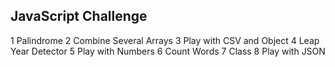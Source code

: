 ## JavaScript Challenge

1 Palindrome
2 Combine Several Arrays
3 Play with CSV and Object
4 Leap Year Detector
5 Play with Numbers
6 Count Words
7 Class
8 Play with JSON